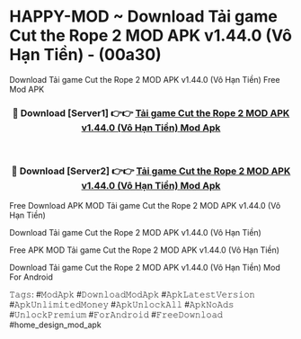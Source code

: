 # HAPPY-MOD ~ Download Tải game Cut the Rope 2 MOD APK v1.44.0 (Vô Hạn Tiền) - (00a30)
Download Tải game Cut the Rope 2 MOD APK v1.44.0 (Vô Hạn Tiền) Free Mod APK

<div align="center">
<h3>🔴 Download [Server1] 👉👉 <a href="https://apk-comot.site?title=Tải_game_Cut_the_Rope_2_MOD_APK_v1.44.0_(Vô_Hạn_Tiền)">Tải game Cut the Rope 2 MOD APK v1.44.0 (Vô Hạn Tiền) Mod Apk</a></h3><br>

<h3>🔴 Download [Server2] 👉👉 <a href="https://apk-comot.site?title=Tải_game_Cut_the_Rope_2_MOD_APK_v1.44.0_(Vô_Hạn_Tiền)">Tải game Cut the Rope 2 MOD APK v1.44.0 (Vô Hạn Tiền) Mod Apk</a></h3>
</div>


Free Download APK MOD Tải game Cut the Rope 2 MOD APK v1.44.0 (Vô Hạn Tiền)

Download Tải game Cut the Rope 2 MOD APK v1.44.0 (Vô Hạn Tiền) 

Free APK MOD Tải game Cut the Rope 2 MOD APK v1.44.0 (Vô Hạn Tiền) 

Download Tải game Cut the Rope 2 MOD APK v1.44.0 (Vô Hạn Tiền) Mod For Android

𝚃𝚊𝚐𝚜: #𝙼𝚘𝚍𝙰𝚙𝚔 #𝙳𝚘𝚠𝚗𝚕𝚘𝚊𝚍𝙼𝚘𝚍𝙰𝚙𝚔 #𝙰𝚙𝚔𝙻𝚊𝚝𝚎𝚜𝚝𝚅𝚎𝚛𝚜𝚒𝚘𝚗 #𝙰𝚙𝚔𝚄𝚗𝚕𝚒𝚖𝚒𝚝𝚎𝚍𝙼𝚘𝚗𝚎𝚢 #𝙰𝚙𝚔𝚄𝚗𝚕𝚘𝚌𝚔𝙰𝚕𝚕 #𝙰𝚙𝚔𝙽𝚘𝙰𝚍𝚜 #𝚄𝚗𝚕𝚘𝚌𝚔𝙿𝚛𝚎𝚖𝚒𝚞𝚖 #𝙵𝚘𝚛𝙰𝚗𝚍𝚛𝚘𝚒𝚍 #𝙵𝚛𝚎𝚎𝙳𝚘𝚠𝚗𝚕𝚘𝚊𝚍 #home_design_mod_apk